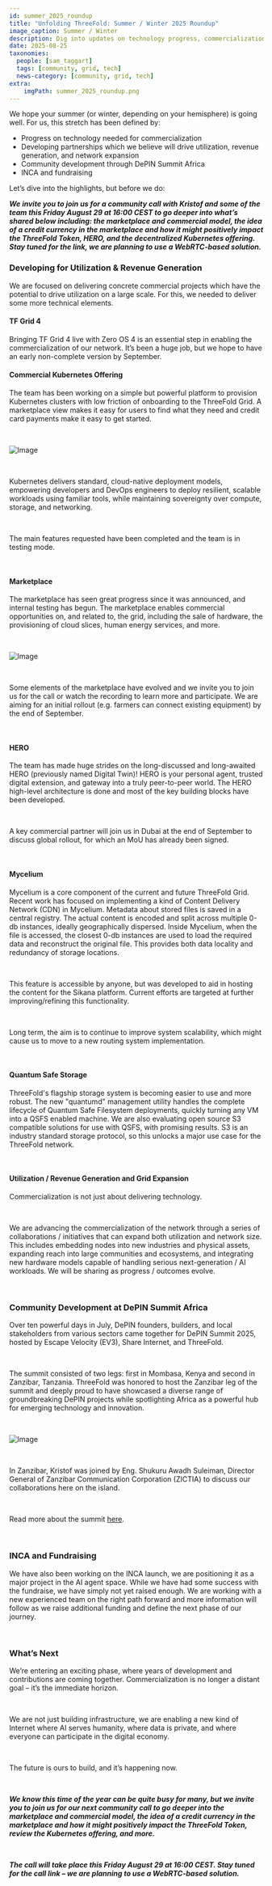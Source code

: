 ```yaml
---
id: summer_2025_roundup
title: "Unfolding ThreeFold: Summer / Winter 2025 Roundup"
image_caption: Summer / Winter
description: Dig into updates on technology progress, commercialization strategy, community development, and the rest of the key happenings from the summer/winter.
date: 2025-08-25
taxonomies:
  people: [sam_taggart]
  tags: [community, grid, tech]
  news-category: [community, grid, tech]
extra:
    imgPath: summer_2025_roundup.png
---
```


We hope your summer (or winter, depending on your hemisphere) is going well. For us, this stretch has been defined by:

- Progress on technology needed for commercialization
- Developing partnerships which we believe will drive utilization, revenue generation, and network expansion
- Community development through DePIN Summit Africa
- INCA and fundraising

Let’s dive into the highlights, but before we do:

***We invite you to join us for a community call with Kristof and some of the team this Friday August 29 at 16:00 CEST to go deeper into what’s shared below including: the marketplace and commercial model, the idea of a credit currency in the marketplace and how it might positively impact the ThreeFold Token, HERO, and the decentralized Kubernetes offering. Stay tuned for the link, we are planning to use a WebRTC-based solution.***

### **Developing for Utilization & Revenue Generation**

We are focused on delivering concrete commercial projects which have the potential to drive utilization on a large scale. For this, we needed to deliver some more technical elements.

#### TF Grid 4

Bringing TF Grid 4 live with Zero OS 4 is an essential step in enabling the commercialization of our network. It’s been a huge job, but we hope to have an early non-complete version by September.

#### Commercial Kubernetes Offering

The team has been working on a simple but powerful platform to provision Kubernetes clusters with low friction of onboarding to the ThreeFold Grid. A marketplace view makes it easy for users to find what they need and credit card payments make it easy to get started.

<br/>

![Image](img/kubernetes_end_aug.jpeg#mx-auto)

<br/>

Kubernetes delivers standard, cloud-native deployment models, empowering developers and DevOps engineers to deploy resilient, scalable workloads using familiar tools, while maintaining sovereignty over compute, storage, and networking.

<br/>

The main features requested have been completed and the team is in testing mode.

<br/>

#### Marketplace

The marketplace has seen great progress since it was announced, and internal testing has begun. The marketplace enables commercial opportunities on, and related to, the grid, including the sale of hardware, the provisioning of cloud slices, human energy services, and more.

<br/>

![Image](img/marketplace_end_aug.png#mx-auto)

<br/>

Some elements of the marketplace have evolved and we invite you to join us for the call or watch the recording to learn more and participate. We are aiming for an initial rollout (e.g. farmers can connect existing equipment) by the end of September.

<br/>

#### HERO

The team has made huge strides on the long-discussed and long-awaited HERO (previously named Digital Twin)! HERO is your personal agent, trusted digital extension, and gateway into a truly peer-to-peer world. The HERO high-level architecture is done and most of the key building blocks have been developed.

<br/>

A key commercial partner will join us in Dubai at the end of September to discuss global rollout, for which an MoU has already been signed.

<br/>

#### Mycelium

Mycelium is a core component of the current and future ThreeFold Grid. Recent work has focused on implementing a kind of Content Delivery Network (CDN) in Mycelium. Metadata about stored files is saved in a central registry. The actual content is encoded and split across multiple 0-db instances, ideally geographically dispersed. Inside Mycelium, when the file is accessed, the closest 0-db instances are used to load the required data and reconstruct the original file. This provides both data locality and redundancy of storage locations.

<br/>

This feature is accessible by anyone, but was developed to aid in hosting the content for the Sikana platform. Current efforts are targeted at further improving/refining this functionality.

<br/>

Long term, the aim is to continue to improve system scalability, which might cause us to move to a new routing system implementation.

<br/>

#### Quantum Safe Storage

ThreeFold's flagship storage system is becoming easier to use and more robust. The new "quantumd" management utility handles the complete lifecycle of Quantum Safe Filesystem deployments, quickly turning any VM into a QSFS enabled machine. We are also evaluating open source S3 compatible solutions for use with QSFS, with promising results. S3 is an industry standard storage protocol, so this unlocks a major use case for the ThreeFold network.

<br/>

#### Utilization / Revenue Generation and Grid Expansion

Commercialization is not just about delivering technology.

<br/>

We are advancing the commercialization of the network through a series of collaborations / initiatives that can expand both utilization and network size. This includes embedding nodes into new industries and physical assets, expanding reach into large communities and ecosystems, and integrating new hardware models capable of handling serious next-generation / AI workloads. We will be sharing as progress / outcomes evolve.

<br/>

### **Community Development at DePIN Summit Africa**

Over ten powerful days in July, DePIN founders, builders, and local stakeholders from various sectors came together for DePIN Summit 2025, hosted by Escape Velocity (EV3), Share Internet, and ThreeFold.

<br/>

The summit consisted of two legs: first in Mombasa, Kenya and second in Zanzibar, Tanzania. ThreeFold was honored to host the Zanzibar leg of the summit and deeply proud to have showcased a diverse range of groundbreaking DePIN projects while spotlighting Africa as a powerful hub for emerging technology and innovation.

<br/>

![Image](img/znzcollab.jpg#mx-auto)

<br/>

In Zanzibar, Kristof was joined by Eng. Shukuru Awadh Suleiman, Director General of Zanzibar Communication Corporation (ZICTIA) to discuss our collaborations here on the island.

<br/>

Read more about the summit [here](https://www.threefold.io/blog/depin-summit-recap/).

<br>

### **INCA and Fundraising**

We have also been working on the INCA launch, we are positioning it as a major project in the AI agent space. While we have had some success with the fundraise, we have simply not yet raised enough. We are working with a new experienced team on the right path forward and more information will follow as we raise additional funding and define the next phase of our journey.

<br/>

### **What’s Next**

We’re entering an exciting phase, where years of development and contributions are coming together. Commercialization is no longer a distant goal – it’s the immediate horizon.

<br/>

We are not just building infrastructure, we are enabling a new kind of Internet where AI serves humanity, where data is private, and where everyone can participate in the digital economy.

<br/>

The future is ours to build, and it’s happening now.

<br/>

***We know this time of the year can be quite busy for many, but we invite you to join us for our next community call to go deeper into the marketplace and commercial model, the idea of a credit currency in the marketplace and how it might positively impact the ThreeFold Token, review the Kubernetes offering, and more.***

<br/>

***The call will take place this Friday August 29 at 16:00 CEST. Stay tuned for the call link – we are planning to use a WebRTC-based solution.***
